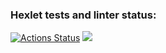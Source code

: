 ### Hexlet tests and linter status:
[![Actions Status](https://github.com/Danyaboss/frontend-project-44/actions/workflows/hexlet-check.yml/badge.svg)](https://github.com/Danyaboss/frontend-project-44/actions)
<a href="https://codeclimate.com/github/Danyaboss/frontend-project-44/maintainability"><img src="https://api.codeclimate.com/v1/badges/7728edfac20541459391/maintainability" /></a>
